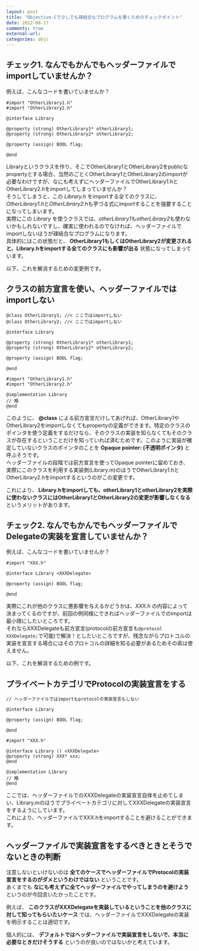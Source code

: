 ```yaml
---
layout: post
title: "Objective-Cで少しでも疎結合なプログラムを書くためのチェックポイント"
date: 2012-08-17
comments: true
external-url: 
categories: objc
---
```


## チェック1. なんでもかんでもヘッダーファイルでimportしていませんか？

例えば、こんなコードを書いていませんか？
```objc Library.hのもしかしたら改善できるかもしれない例
#import "OtherLibrary1.h"
#import "OtherLibrary2.h"

@interface Library

@property (strong) OtherLibrary1* otherLibrary1;
@property (strong) OtherLibrary2* otherLibrary2;

@property (assign) BOOL flag;

@end
```
Libraryというクラスを作り、そこでOtherLibrary1とOtherLibrary2をpublicなpropertyとする場合、当然のごとくOtherLibrary1とOtherLibrary2のimportが必要なわけですが、なにも考えずにヘッダーファイルでOtherLibrary1.hとOtherLibrary2.hをimportしてしまっていませんか？  
そうしてしまうと、この *Library.h* をimportする全てのクラスに、*OtherLibrary1.h*と*OtherLibrary2.h*も芋づる式にimportすることを強要することになってしまいます。  
実際にこの *Library* を使うクラスでは、*otherLibrary1*も*otherLibrary2*も使わないかもしれないですし、確実に使われるのでなければ、ヘッダーファイルでimportしないほうが疎結合なプログラムになります。  
具体的にはこの状態だと、 **OtherLibrary1もしくはOtherLibrary2が変更されると、Library.hをimportする全てのクラスにも影響が出る** 状態になってしまっています。

以下、これを解消するための変更例です。

<!-- more -->

## クラスの前方宣言を使い、ヘッダーファイルではimportしない

```objc Library.hの改善例
@class OtherLibrary1; //< ここではimportしない
@class OtherLibrary2; //< ここではimportしない

@interface Library

@property (strong) OtherLibrary1* otherLibrary1;
@property (strong) OtherLibrary2* otherLibrary2;

@property (assign) BOOL flag;

@end
```
```objc Library.m
#import "OtherLibrary1.h"
#import "OtherLibrary2.h"

@implementation Library
// 略
@end
```
このように、 **@class** による前方宣言だけしてあげれば、OtherLibrary1やOtherLibrary2をimportしなくてもpropertyの定義ができます。特定のクラスのポインタを使う定義をするだけなら、そのクラスの実装を知らなくてもそのクラスが存在するということだけを知っていれば済むためです。このように実装が確定していないクラスのポインタのことを **Opaque pointer: (不透明ポインタ)** と呼ぶそうです。  
ヘッダーファイルの段階では前方宣言を使ってOpaque pointerに留めておき、実際にこのクラスを利用する実装側(Library.m)のほうでOtherLibrary1.hとOtherLibrary2.hをimportするというのがこの変更です。

これにより、 **Library.hをimportしても、otherLibrary1とotherLibrary2を実際に使わないクラスにはOtherLibrary1とOtherLibrary2の変更が影響しなくなる** というメリットがあります。

## チェック2. なんでもかんでもヘッダーファイルでDelegateの実装を宣言していませんか？

例えば、こんなコードを書いていませんか？
```objc Library.hのもしかしたら改善できるかもしれない例
#import "XXX.h"

@interface Library <XXXDelegate>

@property (assign) BOOL flag;

@end
```
実際にこれが他のクラスに悪影響を与えるかどうかは、*XXX.h* の内容によって決まってくるのですが、前回の例同様にできればヘッダーファイルでのimportは最小限にしたいところです。  
それならXXXDelegateも前方宣言(protocolの前方宣言も`@protocol XXXDelegate;`で可能)で解決！としたいところですが、残念ながらプロトコルの実装を宣言する場合にはそのプロトコルの詳細を知る必要があるためその索は使えません。

以下、これを解消するための例です。

## プライベートカテゴリでProtocolの実装宣言をする

```objc Library.hの改善例
// ヘッダーファイルではimportもprotocolの実装宣言もしない

@interface Library

@property (assign) BOOL flag;

@end
```
```objc Library.mの改善例
#import "XXX.h"

@interface Library () <XXXDelegate>
@property (strong) XXX* xxx;
@end

@implementation Library
// 略
@end
```
ここでは、ヘッダーファイルでのXXXDelegateの実装宣言自体を止めてしまい、Library.mのほうでプライベートカテゴリに対してXXXDelegateの実装宣言をするようにしています。  
これにより、ヘッダーファイルでXXX.hをimportすることを避けることができます。

## ヘッダーファイルで実装宣言をするべきときとそうでないときの判断

注意しないといけないのは **全てのケースでヘッダーファイルでProtocolの実装宣言をするのがダメというわけではない** ということです。  
あくまでも **なにも考えずに全てヘッダーファイルでやってしまうのを避けよう** というのが今回言いたかったことです。  

例えば、 **このクラスがXXXDelegateを実装しているということを他のクラスに対して知ってもらいたいケース** では、ヘッダーファイルでXXXDelegateの実装を明示することは適切です。  

個人的には、 **デフォルトではヘッダーファイルで実装宣言をしないで、本当に必要なときだけそうする** というのが良いのではないかと考えています。




